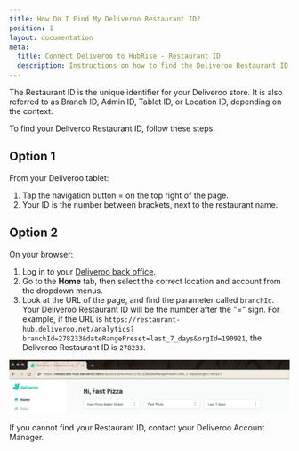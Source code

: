 ```yaml
---
title: How Do I Find My Deliveroo Restaurant ID?
position: 1
layout: documentation
meta:
  title: Connect Deliveroo to HubRise - Restaurant ID
  description: Instructions on how to find the Deliveroo Restaurant ID for your restaurant to start receiving orders on HubRise.
---
```


The Restaurant ID is the unique identifier for your Deliveroo store. It is also referred to as Branch ID, Admin ID, Tablet ID, or Location ID, depending on the context.

To find your Deliveroo Restaurant ID, follow these steps.

## Option 1

From your Deliveroo tablet:

1. Tap the navigation button = on the top right of the page.
1. Your ID is the number between brackets, next to the restaurant name.

## Option 2

On your browser:

1. Log in to your [Deliveroo back office](https://restaurant-hub.deliveroo.net/).
1. Go to the **Home** tab, then select the correct location and account from the dropdown menus.
1. Look at the URL of the page, and find the parameter called `branchId`. Your Deliveroo Restaurant ID will be the number after the "=" sign. For example, if the URL is `https://restaurant-hub.deliveroo.net/analytics?branchId=278233&dateRangePreset=last_7_days&orgId=190921`, the Deliveroo Restaurant ID is `278233`.

![Deliveroo Restaurant ID in the URL of the back office](../../images/011-en-deliveroo-branchid.png)

If you cannot find your Restaurant ID, contact your Deliveroo Account Manager.
